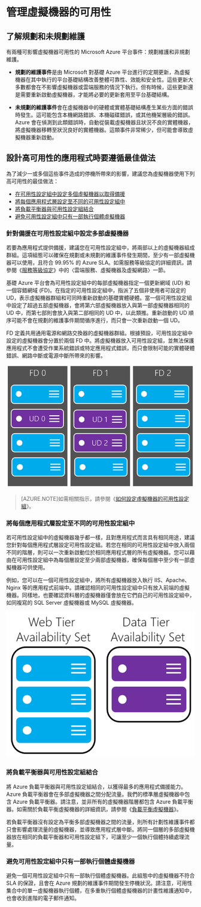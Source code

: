 <properties
	pageTitle="管理 VM 可用性 | Microsoft Azure"
	description="了解如何使用多部虛擬機器以確保 Azure 應用程式的高可用性。"
	services="virtual-machines"
	documentationCenter=""
	authors="kenazk"
	manager="timlt"
	editor="tysonn"
	tags="azure-resource-manager,azure-service-management"/>

<tags
	ms.service="virtual-machines"
	ms.workload="infrastructure-services"
	ms.tgt_pltfrm="na"
	ms.devlang="na"
	ms.topic="article"
	ms.date="07/23/2015"
	ms.author="kenazk"/>

# 管理虛擬機器的可用性

## 了解規劃和未規劃維護
有兩種可影響虛擬機器可用性的 Microsoft Azure 平台事件：規劃維護和非規劃維護。

- **規劃的維護事件**是由 Microsoft 對基礎 Azure 平台進行的定期更新，為虛擬機器在其中執行的平台基礎結構改善整體可靠性、效能和安全性。這些更新大多數都會在不影響虛擬機器或雲端服務的情況下執行。但有時候，這些更新還是需要重新啟動虛擬機器，才能將必要的更新套用至平台基礎結構。

- **未規劃的維護事件**會在虛擬機器中的硬體或實體基礎結構產生某些方面的錯誤時發生。這可能包含本機網路錯誤、本機磁碟錯誤，或其他機架層級的錯誤。Azure 會在偵測到此類錯誤時，自動從裝載虛擬機器且狀況不良的實體機器，將虛擬機器移轉至狀況良好的實體機器。這類事件非常稀少，但可能會導致虛擬機器重新啟動。

## 設計高可用性的應用程式時要遵循最佳做法
為了減少一或多個這些事件造成的停機所帶來的影響，建議您為虛擬機器使用下列高可用性的最佳做法：

* [在可用性設定組中設定多個虛擬機器以取得備援]
* [將每個應用程式層設定至不同的可用性設定組中]
* [將負載平衡器與可用性設定組結合]
* [避免可用性設定組中只有一部執行個體虛擬機器]

### 針對備援在可用性設定組中設定多部虛擬機器
若要為應用程式提供備援，建議您在可用性設定組中，將兩部以上的虛擬機器組成群組。這項組態可以確保在規劃或未規劃的維護事件發生期間，至少有一部虛擬機器可以使用，且符合 99.95% 的 Azure SLA。如需服務等級協定的詳細資訊，請參閱《[服務等級協定](../../../support/legal/sla/)》中的〈雲端服務、虛擬機器及虛擬網路〉一節。

基礎 Azure 平台會為可用性設定組中的每部虛擬機器指定一個更新網域 (UD) 和一個容錯網域 (FD)。在指定的可用性設定組中，指派了五個非使用者可設定的 UD，表示虛擬機器群組和可同時重新啟動的基礎實體硬體。當一個可用性設定組中設定了超過五部虛擬機器，會將第六部虛擬機器放入與第一部虛擬機器相同的 UD 中，而第七部則會放入與第二部相同的 UD 中，以此類推。重新啟動的 UD 順序可能不會在規劃的維護事件期間循序進行，而只會一次重新啟動一個 UD。

FD 定義共用通用電源和網路交換器的虛擬機器群組。根據預設，可用性設定組中設定的虛擬機器會分置於兩個 FD 中。將虛擬機器放入可用性設定組，並無法保護應用程式不會遭受作業系統錯誤或特定應用程式錯誤，而只會限制可能的實體硬體錯誤、網路中斷或電源中斷所帶來的影響。

<!--Image reference-->
   ![UD FD 組態](./media/virtual-machines-manage-availability/ud-fd-configuration.png)

>[AZURE.NOTE]如需相關指示，請參閱《[如何設定虛擬機器的可用性設定組][]》。

### 將每個應用程式層設定至不同的可用性設定組中
若可用性設定組中的虛擬機器幾乎都一樣，且對應用程式而言具有相同用途，建議您針對每個應用程式層設定可用性設定組。若您在相同的可用性設定組中放入兩個不同的階層，則可以一次重新啟動位於相同應用程式層的所有虛擬機器。您可以藉由在可用性設定組中為每個層設定至少兩部虛擬機器，確保每個層中至少有一部虛擬機器可供使用。

例如，您可以在一個可用性設定組中，將所有虛擬機器放入執行 IIS、Apache、Nginx 等的應用程式前端中。請確認相同的可用性設定組中只有放入前端的虛擬機器。同樣地，也要確認資料層的虛擬機器僅會放在它們自己的可用性設定組中，如同複寫的 SQL Server 虛擬機器或 MySQL 虛擬機器。

<!--Image reference-->
   ![應用程式層](./media/virtual-machines-manage-availability/application-tiers.png)


### 將負載平衡器與可用性設定組結合
將 Azure 負載平衡器與可用性設定組結合，以獲得最多的應用程式備援能力。Azure 負載平衡器會在多部虛擬機器之間分配流量。我們的標準層虛擬機器中包含 Azure 負載平衡器。請注意，並非所有的虛擬機器階層都包含 Azure 負載平衡器。如需關於負載平衡虛擬機器的詳細資訊，請參閱《[負載平衡虛擬機器](../load-balance-virtual-machines.md)》。

若負載平衡器沒有設定為平衡多部虛擬機器之間的流量，則所有計劃性維護事件都只會影響處理流量的虛擬機器，並導致應用程式層中斷。將同一個層的多部虛擬機器放在相同的負載平衡器和可用性設定組下，可讓至少一個執行個體持續處理流量。

### 避免可用性設定組中只有一部執行個體虛擬機器
避免一個可用性設定組中只有一部執行個體虛擬機器。此組態中的虛擬機器不符合 SLA 的保證，且會在 Azure 規劃的維護事件期間發生停機狀況。請注意，可用性集合中的單一虛擬機器執行個體，在多重執行個體虛擬機器的計畫性維護通知中，也會收到進階的電子郵件通知。

<!-- Link references -->
[在可用性設定組中設定多個虛擬機器以取得備援]: #configure-multiple-virtual-machines-in-an-availability-set-for-redundancy
[將每個應用程式層設定至不同的可用性設定組中]: #configure-each-application-tier-into-separate-availability-sets
[將負載平衡器與可用性設定組結合]: #combine-the-load-balancer-with-availability-sets
[避免可用性設定組中只有一部執行個體虛擬機器]: #avoid-single-instance-virtual-machines-in-availability-sets
[如何設定虛擬機器的可用性設定組]: virtual-machines-how-to-configure-availability.md

<!---HONumber=Oct15_HO3-->